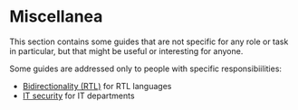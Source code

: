 # Miscellanea

This section contains some guides that are not specific for any role or task in particular, but that might be useful or interesting for anyone.

Some guides are addressed only to people with specific responsibiilities: 

+ [Bidirectionality (RTL)](bidi.md) for RTL languages
+ [IT security](security.md) for IT departments



